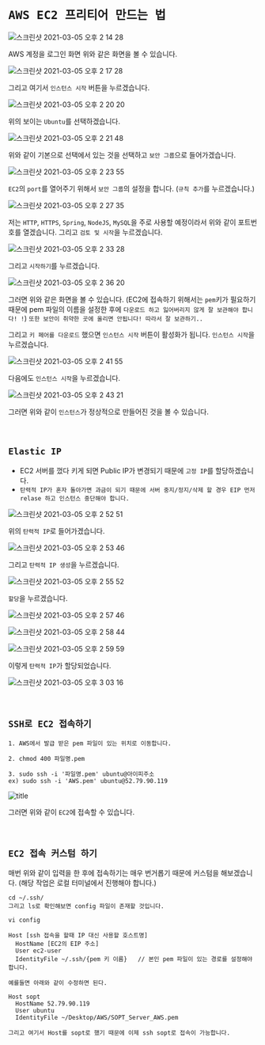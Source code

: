 # `AWS EC2 프리티어 만드는 법`

![스크린샷 2021-03-05 오후 2 14 28](https://user-images.githubusercontent.com/45676906/110070572-a1b1b100-7dbd-11eb-85c9-a7785a6a1c8a.png)

AWS 계정을 로그인 화면 위와 같은 화면을 볼 수 있습니다. 

![스크린샷 2021-03-05 오후 2 17 28](https://user-images.githubusercontent.com/45676906/110070665-ce65c880-7dbd-11eb-8a71-888f32cc839a.png)

그리고 여기서 `인스턴스 시작` 버튼을 누르겠습니다. 

![스크린샷 2021-03-05 오후 2 20 20](https://user-images.githubusercontent.com/45676906/110070745-fa814980-7dbd-11eb-84e7-b87bd57a243f.png)

위의 보이는 `Ubuntu`를 선택하겠습니다. 

![스크린샷 2021-03-05 오후 2 21 48](https://user-images.githubusercontent.com/45676906/110070875-4af8a700-7dbe-11eb-845f-860b9aa7e25f.png)

위와 같이 기본으로 선택에서 있는 것을 선택하고 `보안 그룹`으로 들어가겠습니다. 

![스크린샷 2021-03-05 오후 2 23 55](https://user-images.githubusercontent.com/45676906/110070953-77acbe80-7dbe-11eb-9af3-93e2237810a5.png)

`EC2`의 `port`를 열어주기 위해서 `보안 그룹`의 설정을 합니다. (`규칙 추가`를 누르겠습니다.)

![스크린샷 2021-03-05 오후 2 27 35](https://user-images.githubusercontent.com/45676906/110071334-323cc100-7dbf-11eb-9777-5b59011f01a0.png)

저는 `HTTP`, `HTTPS`, `Spring`, `NodeJS`, `MySQL`을 주로 사용할 예정이라서 위와 같이 포트번호를 열겠습니다. 그리고 `검토 및 시작`을 누르겠습니다. 

![스크린샷 2021-03-05 오후 2 33 28](https://user-images.githubusercontent.com/45676906/110071674-cc9d0480-7dbf-11eb-9081-387762266c33.png)

그리고 `시작하기`를 누르겠습니다. 

![스크린샷 2021-03-05 오후 2 36 20](https://user-images.githubusercontent.com/45676906/110071951-5056f100-7dc0-11eb-9aa9-48fe6fc72b50.png)

그러면 위와 같은 화면을 볼 수 있습니다. (EC2에 접속하기 위해서는 `pem`키가 필요하기 때문에 pem 파일의 이름을 설정한 후에 `다운로드 하고 잃어버리지 않게 잘 보관해야 합니다! !`)
`또한 보안이 취약한 곳에 올리면 안됩니다! 따라서 잘 보관하기..`

그리고 `키 페어를 다운로드` 했으면 `인스턴스 시작` 버튼이 활성화가 됩니다. `인스턴스 시작`을 누르겠습니다.

![스크린샷 2021-03-05 오후 2 41 55](https://user-images.githubusercontent.com/45676906/110072359-fd316e00-7dc0-11eb-9d08-3a9702a2015d.png)

다음에도 `인스턴스 시작`을 누르겠습니다.

![스크린샷 2021-03-05 오후 2 43 21](https://user-images.githubusercontent.com/45676906/110072509-3ec21900-7dc1-11eb-8357-71e72b832218.png)

그러면 위와 같이 `인스턴스`가 정상적으로 만들어진 것을 볼 수 있습니다.

<br>

## `Elastic IP`

- EC2 서버를 껐다 키게 되면 Public IP가 변경되기 때문에 `고정 IP`를 할당하겠습니다. 
- `탄력적 IP가 혼자 돌아가면 과금이 되기 때문에 서버 중지/정지/삭제 할 경우 EIP 먼저 relase 하고 인스턴스 중단해야 합니다.`

![스크린샷 2021-03-05 오후 2 52 51](https://user-images.githubusercontent.com/45676906/110073316-872e0680-7dc2-11eb-8894-7272d3db9d2d.png)

위의 `탄력적 IP`로 들어가겠습니다.

![스크린샷 2021-03-05 오후 2 53 46](https://user-images.githubusercontent.com/45676906/110073382-a462d500-7dc2-11eb-8acd-f6d1edf8752b.png)

그리고 `탄력적 IP 생성`을 누르겠습니다. 

![스크린샷 2021-03-05 오후 2 55 52](https://user-images.githubusercontent.com/45676906/110073575-f0157e80-7dc2-11eb-9cb8-8362d4ae241e.png)
 
`할당`을 누르겠습니다. 

![스크린샷 2021-03-05 오후 2 57 46](https://user-images.githubusercontent.com/45676906/110073725-35d24700-7dc3-11eb-9285-6360ed67c415.png)

![스크린샷 2021-03-05 오후 2 58 44](https://user-images.githubusercontent.com/45676906/110073788-5bf7e700-7dc3-11eb-9ba2-758e7ca7f03c.png)

![스크린샷 2021-03-05 오후 2 59 59](https://user-images.githubusercontent.com/45676906/110073866-82b61d80-7dc3-11eb-91d4-be90e27b0365.png)

이렇게 `탄력적 IP`가 할당되었습니다. 

![스크린샷 2021-03-05 오후 3 03 16](https://user-images.githubusercontent.com/45676906/110074115-03751980-7dc4-11eb-8df8-9a2fd2adc09d.png)

<br>

## `SSH로 EC2 접속하기`

```
1. AWS에서 발급 받은 pem 파일이 있는 위치로 이동합니다. 

2. chmod 400 파일명.pem

3. sudo ssh -i '파일명.pem' ubuntu@아이피주소
ex) sudo ssh -i 'AWS.pem' ubuntu@52.79.90.119
```

![title](https://user-images.githubusercontent.com/45676906/93416524-ecf40800-f8e0-11ea-8764-eba8cbaaafd2.png)

그러면 위와 같이 `EC2`에 접속할 수 있습니다.

<br>

## `EC2 접속 커스텀 하기`

매번 위와 같이 입력을 한 후에 접속하기는 매우 번거롭기 때문에 커스텀을 해보겠습니다. (해당 작업은 로컬 터미널에서 진행해야 합니다.)

```
cd ~/.ssh/
그리고 ls로 확인해보면 config 파일이 존재할 것입니다.

vi config 

Host [ssh 접속을 할때 IP 대신 사용할 호스트명]
  HostName [EC2의 EIP 주소]
  User ec2-user
  IdentityFile ~/.ssh/{pem 키 이름}   // 본인 pem 파일이 있는 경로를 설정해야 합니다.

예를들면 아래와 같이 수정하면 된다. 

Host sopt
  HostName 52.79.90.119
  User ubuntu
  IdentityFile ~/Desktop/AWS/SOPT_Server_AWS.pem       

그리고 여기서 Host를 sopt로 했기 때문에 이제 ssh sopt로 접속이 가능합니다.
```
